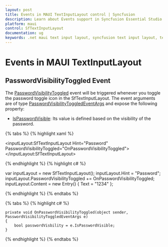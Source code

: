 ```yaml
---
layout: post
title: Events in MAUI TextInputLayout control | Syncfusion
description: Learn about Events support in Syncfusion Essential Studio MAUI TextInputLayout control, its elements, and more.
platform: maui
control: SfTextInputLayout
documentation: ug
keywords: .net maui text input layout, syncfusion text input layout, text input layout maui.
---
```


# Events in MAUI TextInputLayout

## PasswordVisibilityToggled Event

The [PasswordVisibilityToggled](https://help.syncfusion.com/cr/maui/Syncfusion.Maui.Core.SfTextInputLayout.html#Syncfusion_Maui_Core_SfTextInputLayout_PasswordVisibilityToggled) event will be triggered whenever you toggle the password toggle icon in the SfTextInputLayout. The event arguments are of type [PasswordVisibilityToggledEventArgs](https://help.syncfusion.com/cr/maui/Syncfusion.Maui.Core.PasswordVisibilityToggledEventArgs.html) and expose the following property:

* [IsPasswordVisible](https://help.syncfusion.com/cr/maui/Syncfusion.Maui.Core.PasswordVisibilityToggledEventArgs.html#Syncfusion_Maui_Core_PasswordVisibilityToggledEventArgs_IsPasswordVisible): Its value is defined based on the visibility of the password.

{% tabs %}
{% highlight xaml %}

<inputLayout:SfTextInputLayout  Hint="Password" 
                                PasswordVisibilityToggled="OnPasswordVisibilityToggled">
    <Entry Text="1234"/>
</inputLayout:SfTextInputLayout>  
 
{% endhighlight %}
{% highlight c# %}

var inputLayout = new SfTextInputLayout();
inputLayout.Hint = "Password";
inputLayout.PasswordVisibilityToggled += OnPasswordVisibilityToggled;
inputLayout.Content = new Entry() { Text = "1234" }; 

{% endhighlight %}
{% endtabs %}

{% tabs %}
{% highlight c# %}
    
    private void OnPasswordVisibilityToggled(object sender, PasswordVisibilityToggledEventArgs e)
	{
    	bool passwordVisbility = e.IsPasswordVisible;
	}

{% endhighlight %}
{% endtabs %}